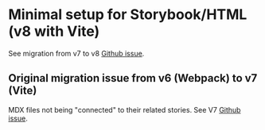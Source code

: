 # Minimal setup for Storybook/HTML (v8 with Vite)
See migration from v7 to v8 [Github issue](https://github.com/storybookjs/storybook/issues/26581).

## Original migration issue from v6 (Webpack) to v7 (Vite)
MDX files not being "connected" to their related stories. See V7 [Github issue](https://github.com/storybookjs/storybook/issues/22249).
